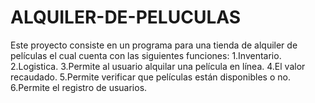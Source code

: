 # ALQUILER-DE-PELUCULAS
Este proyecto consiste en un programa para una tienda de alquiler de películas el cual cuenta con las siguientes funciones: 1.Inventario. 2.Logistica. 3.Permite al usuario alquilar una película en línea. 4.El valor recaudado. 5.Permite verificar que películas están disponibles o no. 6.Permite el registro de usuarios.
